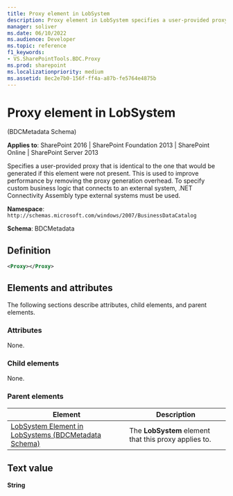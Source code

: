 ```yaml
---
title: Proxy element in LobSystem
description: Proxy element in LobSystem specifies a user-provided proxy that is identical to the one that would be generated if this element were not present.
manager: soliver
ms.date: 06/10/2022
ms.audience: Developer
ms.topic: reference
f1_keywords:
- VS.SharePointTools.BDC.Proxy
ms.prod: sharepoint
ms.localizationpriority: medium
ms.assetid: 8ec2e7b0-156f-ff4a-a87b-fe5764e4875b
---
```


# Proxy element in LobSystem 

(BDCMetadata Schema)

**Applies to**: SharePoint 2016 | SharePoint Foundation 2013 | SharePoint Online | SharePoint Server 2013

Specifies a user-provided proxy that is identical to the one that would be generated if this element were not present. This is used to improve performance by removing the proxy generation overhead. To specify custom business logic that connects to an external system, .NET Connectivity Assembly type external systems must be used.

**Namespace**: `http://schemas.microsoft.com/windows/2007/BusinessDataCatalog`

**Schema**: BDCMetadata

## Definition

```XML
<Proxy></Proxy>
```

## Elements and attributes

The following sections describe attributes, child elements, and parent elements.

### Attributes

None.

### Child elements

None.

### Parent elements

|Element|Description|
|-------|-----------|
[LobSystem Element in LobSystems (BDCMetadata Schema)](lobsystem-element-in-lobsystems-bdcmetadata-schema.md)|The **LobSystem** element that this proxy applies to.|

## Text value

**String**









